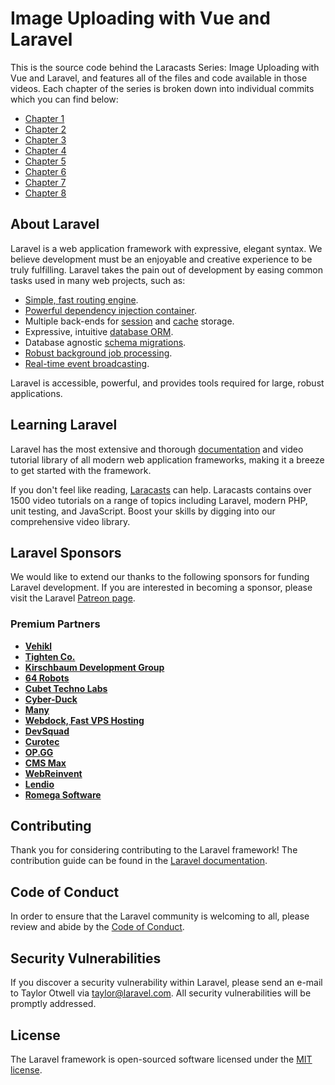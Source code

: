 # Image Uploading with Vue and Laravel

This is the source code behind the Laracasts Series: Image Uploading with Vue and Laravel, and features all of the files and code available in those videos. Each chapter of the series is broken down into individual commits which you can find below:

- [Chapter 1](https://github.com/aschmelyun/lc-image-uploading-vue-laravel/commit/30ead5ed9b85db5ef76fc3aa0084936042c616dd)
- [Chapter 2](https://github.com/aschmelyun/lc-image-uploading-vue-laravel/commit/8a960b44ade478aaac0ad4127b4f41b3c84f3b32)
- [Chapter 3](https://github.com/aschmelyun/lc-image-uploading-vue-laravel/commit/febb03212fc142fad025fd79870dc1b73f05c7c0)
- [Chapter 4](https://github.com/aschmelyun/lc-image-uploading-vue-laravel/commit/12abadb1d9846fb0d213c5725803c9ce1399a538)
- [Chapter 5](https://github.com/aschmelyun/lc-image-uploading-vue-laravel/commit/052f79bb290d9c229eec50fcd8edce73aeb6dd52)
- [Chapter 6](https://github.com/aschmelyun/lc-image-uploading-vue-laravel/commit/ff70791c3ca48b6205dc9b35ac0251e061f76979)
- [Chapter 7](https://github.com/laracasts/lc-image-uploading-vue-laravel/)
- [Chapter 8](https://github.com/laracasts/lc-image-uploading-vue-laravel/)

## About Laravel

Laravel is a web application framework with expressive, elegant syntax. We believe development must be an enjoyable and creative experience to be truly fulfilling. Laravel takes the pain out of development by easing common tasks used in many web projects, such as:

- [Simple, fast routing engine](https://laravel.com/docs/routing).
- [Powerful dependency injection container](https://laravel.com/docs/container).
- Multiple back-ends for [session](https://laravel.com/docs/session) and [cache](https://laravel.com/docs/cache) storage.
- Expressive, intuitive [database ORM](https://laravel.com/docs/eloquent).
- Database agnostic [schema migrations](https://laravel.com/docs/migrations).
- [Robust background job processing](https://laravel.com/docs/queues).
- [Real-time event broadcasting](https://laravel.com/docs/broadcasting).

Laravel is accessible, powerful, and provides tools required for large, robust applications.

## Learning Laravel

Laravel has the most extensive and thorough [documentation](https://laravel.com/docs) and video tutorial library of all modern web application frameworks, making it a breeze to get started with the framework.

If you don't feel like reading, [Laracasts](https://laracasts.com) can help. Laracasts contains over 1500 video tutorials on a range of topics including Laravel, modern PHP, unit testing, and JavaScript. Boost your skills by digging into our comprehensive video library.

## Laravel Sponsors

We would like to extend our thanks to the following sponsors for funding Laravel development. If you are interested in becoming a sponsor, please visit the Laravel [Patreon page](https://patreon.com/taylorotwell).

### Premium Partners

- **[Vehikl](https://vehikl.com/)**
- **[Tighten Co.](https://tighten.co)**
- **[Kirschbaum Development Group](https://kirschbaumdevelopment.com)**
- **[64 Robots](https://64robots.com)**
- **[Cubet Techno Labs](https://cubettech.com)**
- **[Cyber-Duck](https://cyber-duck.co.uk)**
- **[Many](https://www.many.co.uk)**
- **[Webdock, Fast VPS Hosting](https://www.webdock.io/en)**
- **[DevSquad](https://devsquad.com)**
- **[Curotec](https://www.curotec.com/services/technologies/laravel/)**
- **[OP.GG](https://op.gg)**
- **[CMS Max](https://www.cmsmax.com/)**
- **[WebReinvent](https://webreinvent.com/?utm_source=laravel&utm_medium=github&utm_campaign=patreon-sponsors)**
- **[Lendio](https://lendio.com)**
- **[Romega Software](https://romegasoftware.com)**

## Contributing

Thank you for considering contributing to the Laravel framework! The contribution guide can be found in the [Laravel documentation](https://laravel.com/docs/contributions).

## Code of Conduct

In order to ensure that the Laravel community is welcoming to all, please review and abide by the [Code of Conduct](https://laravel.com/docs/contributions#code-of-conduct).

## Security Vulnerabilities

If you discover a security vulnerability within Laravel, please send an e-mail to Taylor Otwell via [taylor@laravel.com](mailto:taylor@laravel.com). All security vulnerabilities will be promptly addressed.

## License

The Laravel framework is open-sourced software licensed under the [MIT license](https://opensource.org/licenses/MIT).
